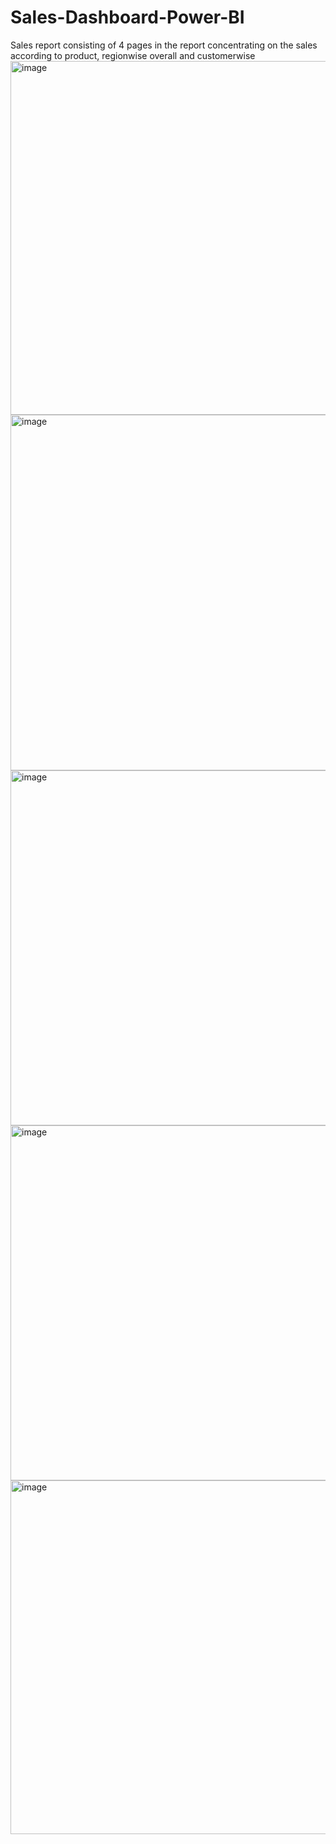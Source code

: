 # Sales-Dashboard-Power-BI
Sales report consisting of 4 pages in the report concentrating on the sales according to product, regionwise overall and customerwise
<img width="566" alt="image" src="https://github.com/tanyatandon14/Sales-Dashboard-Power-BI/assets/59306357/33d22039-9d14-4354-80cc-8b5ac9d42532">
<img width="569" alt="image" src="https://github.com/tanyatandon14/Sales-Dashboard-Power-BI/assets/59306357/955a59e8-d4d2-4c53-99a7-22ee4e04f381">
<img width="568" alt="image" src="https://github.com/tanyatandon14/Sales-Dashboard-Power-BI/assets/59306357/6623b869-145a-4005-9c34-1e335011e2e6">
<img width="568" alt="image" src="https://github.com/tanyatandon14/Sales-Dashboard-Power-BI/assets/59306357/54d4681c-5ee4-4eaf-861c-3d4eea47caf3">
<img width="566" alt="image" src="https://github.com/tanyatandon14/Sales-Dashboard-Power-BI/assets/59306357/97b42334-6c06-4e83-8b8b-36daea8a6ed5">



